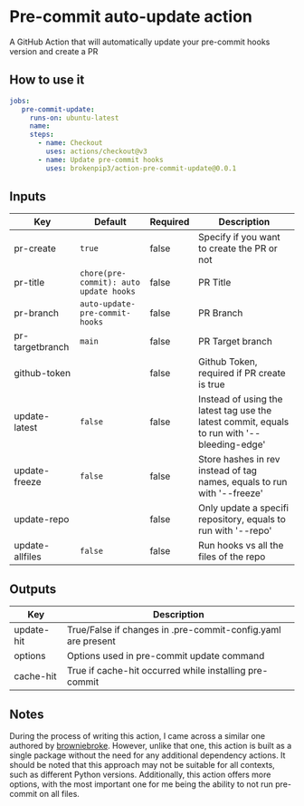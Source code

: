 # Pre-commit auto-update action

A GitHub Action that will automatically update your pre-commit hooks version and create a PR

## How to use it

``` yaml
jobs:
   pre-commit-update:
     runs-on: ubuntu-latest
     name:
     steps:
       - name: Checkout
         uses: actions/checkout@v3
       - name: Update pre-commit hooks
         uses: brokenpip3/action-pre-commit-update@0.0.1
```

## Inputs

| Key              | Default                               | Required | Description                                                                                 |
|------------------|---------------------------------------|----------|---------------------------------------------------------------------------------------------|
| pr-create        | `true`                                | false    | Specify if you want to create the PR or not                                                 |
| pr-title         | `chore(pre-commit): auto update hooks`| false    | PR Title                                                                                    |
| pr-branch        | `auto-update-pre-commit-hooks`        | false    | PR Branch                                                                                   |
| pr-targetbranch  | `main`                                | false    | PR Target branch                                                                            |
| github-token     |                                       | false    | Github Token, required if PR create is true                                                 |
| update-latest    | `false`                               | false    | Instead of using the latest tag use the latest commit, equals to run with '--bleeding-edge' |
| update-freeze    | `false`                               | false    | Store hashes in rev instead of tag names, equals to run with '--freeze'                     |
| update-repo      |                                       | false    | Only update a specifi repository, equals to run with '--repo'                               |
| update-allfiles  | `false`                               | false    | Run hooks vs all the files of the repo                                                      |


## Outputs

| Key              | Description                                                  |
|------------------|--------------------------------------------------------------|
| update-hit       | True/False if changes in .pre-commit-config.yaml are present |
| options          | Options used in pre-commit update command                    |
| cache-hit        | True if cache-hit occurred while installing pre-commit       |


## Notes

During the process of writing this action, I came across a similar one authored by [browniebroke](https://github.com/browniebroke/pre-commit-autoupdate-action). However, unlike that one, this action is built as a single package without the need for any additional dependency actions. It should be noted that this approach may not be suitable for all contexts, such as different Python versions. Additionally, this action offers more options, with the most important one for me being the ability to not run pre-commit on all files.
